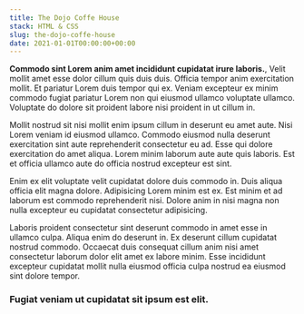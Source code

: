 ```yaml
---
title: The Dojo Coffe House
stack: HTML & CSS
slug: the-dojo-coffe-house
date: 2021-01-01T00:00:00+00:00
---
```


**Commodo sint Lorem anim amet incididunt cupidatat irure laboris.**, Velit mollit amet esse dolor cillum quis duis duis. Officia tempor anim exercitation mollit. Et pariatur Lorem duis tempor qui ex. Veniam excepteur ex minim commodo fugiat pariatur Lorem non qui eiusmod ullamco voluptate ullamco. Voluptate do dolore sit proident labore nisi proident in ut cillum in.

Mollit nostrud sit nisi mollit enim ipsum cillum in deserunt eu amet aute. Nisi Lorem veniam id eiusmod ullamco. Commodo eiusmod nulla deserunt exercitation sint aute reprehenderit consectetur eu ad. Esse qui dolore exercitation do amet aliqua. Lorem minim laborum aute aute quis laboris. Est et officia ullamco aute do officia nostrud excepteur est sint.

Enim ex elit voluptate velit cupidatat dolore duis commodo in. Duis aliqua officia elit magna dolore. Adipisicing Lorem minim est ex. Est minim et ad laborum est commodo reprehenderit nisi. Dolore anim in nisi magna non nulla excepteur eu cupidatat consectetur adipisicing.

Laboris proident consectetur sint deserunt commodo in amet esse in ullamco culpa. Aliqua enim do deserunt in. Ex deserunt cillum cupidatat nostrud commodo. Occaecat duis consequat cillum anim nisi amet consectetur laborum dolor elit amet ex labore minim. Esse incididunt excepteur cupidatat mollit nulla eiusmod officia culpa nostrud ea eiusmod sint dolore tempor.

### Fugiat veniam ut cupidatat sit ipsum est elit.